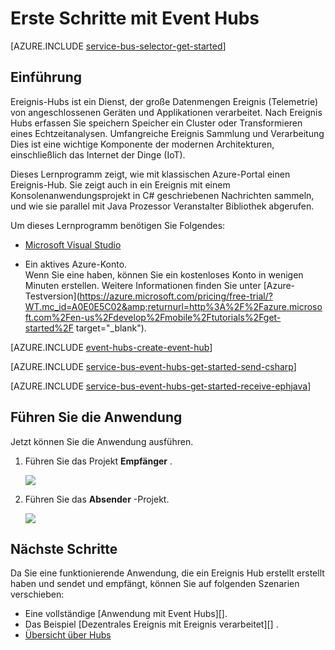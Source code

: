 <properties
    pageTitle="Erste Schritte mit Event-Hubs in C# | Microsoft Azure"
    description="Dieses Lernprogramm den Einstieg in Azure Ereignis Hubs; Senden von Ereignissen in C# und in Java mithilfe der EventProcessorHost empfangen."
    services="event-hubs"
    documentationCenter=""
    authors="jtaubensee"
    manager="timlt"
    editor=""/>

<tags
    ms.service="event-hubs"
    ms.workload="na"
    ms.tgt_pltfrm="na"
    ms.devlang="na"
    ms.topic="hero-article"
    ms.date="09/27/2016"
    ms.author="jotaub;sethm"/>

# <a name="get-started-with-event-hubs"></a>Erste Schritte mit Event Hubs

[AZURE.INCLUDE [service-bus-selector-get-started](../../includes/service-bus-selector-get-started.md)]

## <a name="introduction"></a>Einführung

Ereignis-Hubs ist ein Dienst, der große Datenmengen Ereignis (Telemetrie) von angeschlossenen Geräten und Applikationen verarbeitet. Nach Ereignis Hubs erfassen Sie speichern Speicher ein Cluster oder Transformieren eines Echtzeitanalysen. Umfangreiche Ereignis Sammlung und Verarbeitung Dies ist eine wichtige Komponente der modernen Architekturen, einschließlich das Internet der Dinge (IoT).

Dieses Lernprogramm zeigt, wie mit klassischen Azure-Portal einen Ereignis-Hub. Sie zeigt auch in ein Ereignis mit einem Konsolenanwendungsprojekt in C# geschriebenen Nachrichten sammeln, und wie sie parallel mit Java Prozessor Veranstalter Bibliothek abgerufen.

Um dieses Lernprogramm benötigen Sie Folgendes:

+ [Microsoft Visual Studio](http://visualstudio.com)

+ Ein aktives Azure-Konto. <br/>Wenn Sie eine haben, können Sie ein kostenloses Konto in wenigen Minuten erstellen. Weitere Informationen finden Sie unter [Azure-Testversion](https://azure.microsoft.com/pricing/free-trial/?WT.mc_id=A0E0E5C02&amp;returnurl=http%3A%2F%2Fazure.microsoft.com%2Fen-us%2Fdevelop%2Fmobile%2Ftutorials%2Fget-started%2F target="_blank").

[AZURE.INCLUDE [event-hubs-create-event-hub](../../includes/event-hubs-create-event-hub.md)]

[AZURE.INCLUDE [service-bus-event-hubs-get-started-send-csharp](../../includes/service-bus-event-hubs-get-started-send-csharp.md)]

[AZURE.INCLUDE [service-bus-event-hubs-get-started-receive-ephjava](../../includes/service-bus-event-hubs-get-started-receive-ephjava.md)]

## <a name="run-the-applications"></a>Führen Sie die Anwendung

Jetzt können Sie die Anwendung ausführen.

1.  Führen Sie das Projekt **Empfänger** .

    ![][21]

2.  Führen Sie das **Absender** -Projekt.

    ![][22]

## <a name="next-steps"></a>Nächste Schritte

Da Sie eine funktionierende Anwendung, die ein Ereignis Hub erstellt erstellt haben und sendet und empfängt, können Sie auf folgenden Szenarien verschieben:

- Eine vollständige [Anwendung mit Event Hubs][].
- Das Beispiel [Dezentrales Ereignis mit Ereignis verarbeitet][] .
- [Übersicht über Hubs][]

<!-- Images. -->
[21]: ./media/event-hubs-csharp-ephjava-getstarted/ephjava.png
[22]: ./media/event-hubs-csharp-ephjava-getstarted/cs-send.png

<!-- Links -->
[Azure classic portal]: https://manage.windowsazure.com/
[Übersicht über Hubs]: event-hubs-overview.md
[beispielanwendung, Ereignis Hubs verwendet]: https://code.msdn.microsoft.com/Service-Bus-Event-Hub-286fd097
[Ereignis mit Ereignis verarbeitet skalieren]: https://code.msdn.microsoft.com/Service-Bus-Event-Hub-45f43fc3
